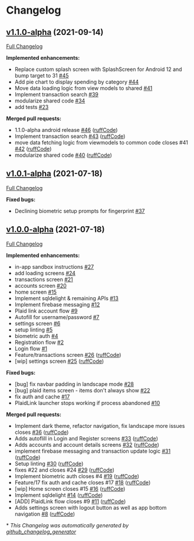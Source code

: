# Changelog

## [v1.1.0-alpha](https://github.com/ruffcode/yaba-kmm/tree/v1.1.0-alpha) (2021-09-14)

[Full Changelog](https://github.com/ruffcode/yaba-kmm/compare/v1.0.1-alpha...v1.1.0-alpha)

**Implemented enhancements:**

- Replace custom splash screen with SplashScreen for Android 12 and bump target to 31 [\#45](https://github.com/ruffCode/yaba-kmm/issues/45)
- Add pie chart to display spending by category [\#44](https://github.com/ruffCode/yaba-kmm/issues/44)
- Move data loading logic from view models to shared [\#41](https://github.com/ruffCode/yaba-kmm/issues/41)
- Implement transaction search [\#39](https://github.com/ruffCode/yaba-kmm/issues/39)
- modularize shared code [\#34](https://github.com/ruffCode/yaba-kmm/issues/34)
- add tests [\#23](https://github.com/ruffCode/yaba-kmm/issues/23)

**Merged pull requests:**

- 1.1.0-alpha android release [\#46](https://github.com/ruffCode/yaba-kmm/pull/46) ([ruffCode](https://github.com/ruffCode))
- Implement transaction search [\#43](https://github.com/ruffCode/yaba-kmm/pull/43) ([ruffCode](https://github.com/ruffCode))
- move data fetching logic from viewmodels to common code closes \#41 [\#42](https://github.com/ruffCode/yaba-kmm/pull/42) ([ruffCode](https://github.com/ruffCode))
- modularize shared code [\#40](https://github.com/ruffCode/yaba-kmm/pull/40) ([ruffCode](https://github.com/ruffCode))

## [v1.0.1-alpha](https://github.com/ruffcode/yaba-kmm/tree/v1.0.1-alpha) (2021-07-18)

[Full Changelog](https://github.com/ruffcode/yaba-kmm/compare/v1.0.0-alpha...v1.0.1-alpha)

**Fixed bugs:**

- Declining biometric setup prompts for fingerprint [\#37](https://github.com/ruffCode/yaba-kmm/issues/37)

## [v1.0.0-alpha](https://github.com/ruffcode/yaba-kmm/tree/v1.0.0-alpha) (2021-07-18)

[Full Changelog](https://github.com/ruffcode/yaba-kmm/compare/3252bdea4e7d1ed0ca02f2c12ca5d9c59de230b5...v1.0.0-alpha)

**Implemented enhancements:**

- in-app sandbox instructions [\#27](https://github.com/ruffCode/yaba-kmm/issues/27)
- add loading screens [\#24](https://github.com/ruffCode/yaba-kmm/issues/24)
- transactions screen [\#21](https://github.com/ruffCode/yaba-kmm/issues/21)
- accounts screen [\#20](https://github.com/ruffCode/yaba-kmm/issues/20)
- home screen [\#15](https://github.com/ruffCode/yaba-kmm/issues/15)
- Implement sqldelight & remaining APIs [\#13](https://github.com/ruffCode/yaba-kmm/issues/13)
- Implement firebase messaging [\#12](https://github.com/ruffCode/yaba-kmm/issues/12)
- Plaid link account flow [\#9](https://github.com/ruffCode/yaba-kmm/issues/9)
- Autofill for username/password [\#7](https://github.com/ruffCode/yaba-kmm/issues/7)
- settings screen [\#6](https://github.com/ruffCode/yaba-kmm/issues/6)
- setup linting [\#5](https://github.com/ruffCode/yaba-kmm/issues/5)
- biometric auth [\#4](https://github.com/ruffCode/yaba-kmm/issues/4)
- Registration flow [\#2](https://github.com/ruffCode/yaba-kmm/issues/2)
- Login flow [\#1](https://github.com/ruffCode/yaba-kmm/issues/1)
- Feature/transactions screen [\#26](https://github.com/ruffCode/yaba-kmm/pull/26) ([ruffCode](https://github.com/ruffCode))
- \[wip\] settings screen [\#25](https://github.com/ruffCode/yaba-kmm/pull/25) ([ruffCode](https://github.com/ruffCode))

**Fixed bugs:**

- \[bug\] fix navbar padding in landscape mode [\#28](https://github.com/ruffCode/yaba-kmm/issues/28)
- \[bug\] plaid items screen - items don't always show [\#22](https://github.com/ruffCode/yaba-kmm/issues/22)
- fix auth and cache [\#17](https://github.com/ruffCode/yaba-kmm/issues/17)
- PlaidLink launcher stops working if process abandoned [\#10](https://github.com/ruffCode/yaba-kmm/issues/10)

**Merged pull requests:**

- Implement dark theme, refactor navigation, fix landscape more issues closes [\#36](https://github.com/ruffCode/yaba-kmm/pull/36) ([ruffCode](https://github.com/ruffCode))
- Adds autoflill in Login and Register screens [\#33](https://github.com/ruffCode/yaba-kmm/pull/33) ([ruffCode](https://github.com/ruffCode))
- Adds accounts and account details screens [\#32](https://github.com/ruffCode/yaba-kmm/pull/32) ([ruffCode](https://github.com/ruffCode))
- implement firebase messaging and transaction update logic [\#31](https://github.com/ruffCode/yaba-kmm/pull/31) ([ruffCode](https://github.com/ruffCode))
- Setup linting [\#30](https://github.com/ruffCode/yaba-kmm/pull/30) ([ruffCode](https://github.com/ruffCode))
- fixes \#22 and closes \#24 [\#29](https://github.com/ruffCode/yaba-kmm/pull/29) ([ruffCode](https://github.com/ruffCode))
- Implement biometric auth closes \#4 [\#19](https://github.com/ruffCode/yaba-kmm/pull/19) ([ruffCode](https://github.com/ruffCode))
- Feature/17 fix auth and cache closes \#17 [\#18](https://github.com/ruffCode/yaba-kmm/pull/18) ([ruffCode](https://github.com/ruffCode))
- \[wip\] Home screen closes \#15 [\#16](https://github.com/ruffCode/yaba-kmm/pull/16) ([ruffCode](https://github.com/ruffCode))
- Implement sqldelight  [\#14](https://github.com/ruffCode/yaba-kmm/pull/14) ([ruffCode](https://github.com/ruffCode))
- \[ADD\]  PlaidLink flow closes \#9 [\#11](https://github.com/ruffCode/yaba-kmm/pull/11) ([ruffCode](https://github.com/ruffCode))
- Adds settings screen with logout button as well as app bottom navigation [\#8](https://github.com/ruffCode/yaba-kmm/pull/8) ([ruffCode](https://github.com/ruffCode))



\* *This Changelog was automatically generated by [github_changelog_generator](https://github.com/github-changelog-generator/github-changelog-generator)*
